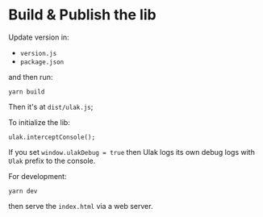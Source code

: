 # Build & Publish the lib

Update version in:

* `version.js`
* `package.json`

and then run:

```
yarn build
```

Then it's at `dist/ulak.js`;

To initialize the lib:

```
ulak.interceptConsole();
```

If you set `window.ulakDebug = true` then Ulak logs its own debug logs with `Ulak` prefix to the console.

For development:

```
yarn dev
```

then serve the `index.html` via a web server.
